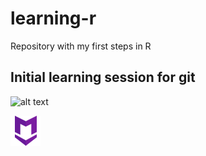 # learning-r
Repository with my first steps in R

## Initial learning session for git

![alt text][git-commands]

[git-commands]: https://github.com/gzukrigl/learning-R/imgs/git-commands.png "GitCommands"
![alt text](https://github.com/adam-p/markdown-here/raw/master/src/common/images/icon48.png "Logo Title Text 1")
